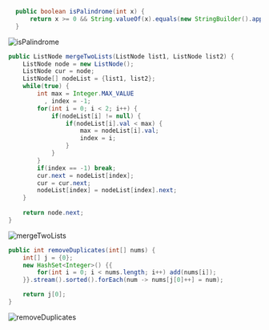 ```java
  public boolean isPalindrome(int x) {
      return x >= 0 && String.valueOf(x).equals(new StringBuilder().append(x).reverse().toString());
  }
```
![isPalindrome](https://github.com/doubleMajor/algorithm/assets/75660658/a21853a6-0652-4de9-a442-945eaede48b2)

```java
public ListNode mergeTwoLists(ListNode list1, ListNode list2) {
    ListNode node = new ListNode();
    ListNode cur = node;
    ListNode[] nodeList = {list1, list2};
    while(true) {
        int max = Integer.MAX_VALUE
          , index = -1;
        for(int i = 0; i < 2; i++) {
            if(nodeList[i] != null) {
                if(nodeList[i].val < max) {
                    max = nodeList[i].val;
                    index = i;
                }
            }
        }
        if(index == -1) break;
        cur.next = nodeList[index];
        cur = cur.next;
        nodeList[index] = nodeList[index].next;   
    }
        
    return node.next;
}
```

![mergeTwoLists](https://github.com/doubleMajor/algorithm/assets/75660658/1655c82e-097c-41f5-9024-492bc657f09a)


```java
public int removeDuplicates(int[] nums) {
    int[] j = {0};
    new HashSet<Integer>() {{
        for(int i = 0; i < nums.length; i++) add(nums[i]);
    }}.stream().sorted().forEach(num -> nums[j[0]++] = num);

    return j[0];
}
```
![removeDuplicates](https://github.com/doubleMajor/algorithm/assets/75660658/b15b23d8-ce54-4573-8eb6-4deff48beaf2)
